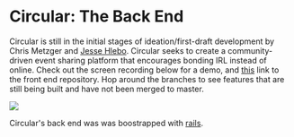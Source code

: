 # Circular: The Back End

Circular is still in the initial stages of ideation/first-draft development by Chris Metzger and [Jesse Hlebo](jessehlebo.com). Circular seeks to create a community-driven event sharing platform that encourages bonding IRL instead of online. Check out the screen recording below for a demo, and [this](https://github.com/critsmet/circular-front-end/tree/day-view/) link to the front end repository. Hop around the branches to see features that are still being built and have not been merged to master. 

![](https://res.cloudinary.com/apostrophe/image/upload/v1569949616/CircularDemo.gif)

Circular's back end was was boostrapped with [rails](https://github.com/rails/rails).
